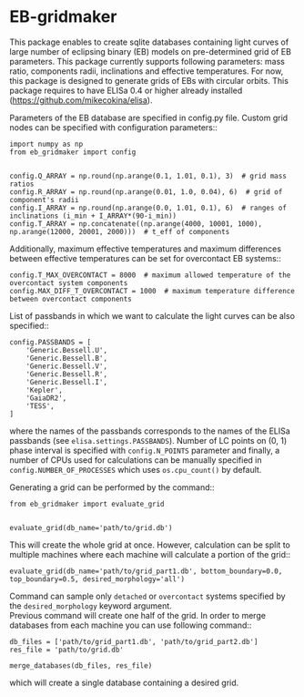 # EB-gridmaker

This package enables to create sqlite databases containing light curves of large number of eclipsing binary (EB) 
models on pre-determined grid of EB parameters. This package currently supports following parameters: mass ratio, 
components radii, inclinations and effective temperatures. For now, this package is designed to generate grids of EBs 
with circular orbits. This package requires to have ELISa 0.4 or higher already installed 
(https://github.com/mikecokina/elisa).

Parameters of the EB database are specified in config.py file. Custom grid nodes can be specified with configuration 
parameters::

    import numpy as np
    from eb_gridmaker import config
    
    
    config.Q_ARRAY = np.round(np.arange(0.1, 1.01, 0.1), 3)  # grid mass ratios
    config.R_ARRAY = np.round(np.arange(0.01, 1.0, 0.04), 6)  # grid of component's radii
    config.I_ARRAY = np.round(np.arange(0.0, 1.01, 0.1), 6)  # ranges of inclinations (i_min + I_ARRAY*(90-i_min))
    config.T_ARRAY = np.concatenate((np.arange(4000, 10001, 1000), np.arange(12000, 20001, 2000)))  # t_eff of components
    
Additionally, maximum effective temperatures and maximum differences between effective temperatures can be set for
overcontact EB systems::

    config.T_MAX_OVERCONTACT = 8000  # maximum allowed temperature of the overcontact system components
    config.MAX_DIFF_T_OVERCONTACT = 1000  # maximum temperature difference between overcontact components

List of passbands in which we want to calculate the light curves can be also specified::

    config.PASSBANDS = [
        'Generic.Bessell.U',
        'Generic.Bessell.B',
        'Generic.Bessell.V',
        'Generic.Bessell.R',
        'Generic.Bessell.I',
        'Kepler',
        'GaiaDR2',
        'TESS',
    ]

where the names of the passbands corresponds to the names of the ELISa passbands (see `elisa.settings.PASSBANDS`). 
Number of LC points on (0, 1) phase interval is specified with `config.N_POINTS` parameter and finally, a number of 
CPUs used  for calculations can be manually specified in `config.NUMBER_OF_PROCESSES` which uses `os.cpu_count()` by 
default.
    
Generating a grid can be performed by the command::

    from eb_gridmaker import evaluate_grid
    
    
    evaluate_grid(db_name='path/to/grid.db')
    
This will create the whole grid at once. However, calculation can be split to multiple machines where each machine will 
calculate a portion of the grid::

    evaluate_grid(db_name='path/to/grid_part1.db', bottom_boundary=0.0, top_boundary=0.5, desired_morphology='all')

Command can sample only `detached` or `overcontact` systems specified by the `desired_morphology` keyword argument.   
Previous command will create one half of the grid. In order to merge databases from each machine you can use 
following command::

    db_files = ['path/to/grid_part1.db', 'path/to/grid_part2.db']
    res_file = 'path/to/grid.db'

    merge_databases(db_files, res_file)

which will create a single database containing a desired grid.
    